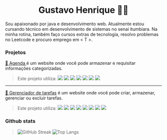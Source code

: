 <h1 align="center">Gustavo Henrique 👨‍🍳</h1>

Sou apaixonado por java e desenvolvimento web. Atualmente estou cursando técnico em desenvolvimento de sistemas no senai itumbiara. Na minha rotina, também faço cursos extras de tecnologia, resolvo problemas no Leetcode e procuro emprego em  < T >.

### Projetos
[📖 Agenda ](https://github.com/hgrgustavo/agenda) é um website onde você pode armazenar e requisitar informações categorizadas. 
>
>
> Este projeto utiliza:
> ![](https://skillicons.dev/icons?i=html)
![](https://skillicons.dev/icons?i=css)
![](https://skillicons.dev/icons?i=js)
![](https://skillicons.dev/icons?i=php)
![](https://skillicons.dev/icons?i=mysql)
![](https://skillicons.dev/icons?i=windows)
![](https://skillicons.dev/icons?i=vscode)

---

[📌 Gerenciador de tarefas](https://github.com/hgrgustavo/gerenciador-de-tarefas) é um website onde você pode criar, armazenar, gerenciar ou excluir tarefas.
>
> Este projeto utiliza:
> ![](https://skillicons.dev/icons?i=html)
![](https://skillicons.dev/icons?i=css)
![](https://skillicons.dev/icons?i=js)
![](https://skillicons.dev/icons?i=python)
![](https://skillicons.dev/icons?i=django)
![](https://skillicons.dev/icons?i=mysql)
![](https://skillicons.dev/icons?i=ubuntu)
![](https://skillicons.dev/icons?i=pycharm)

### Github stats
> ![GitHub Streak](https://github-readme-streak-stats.herokuapp.com?user=hgrgustavo&theme=javascript-dark&hide_border=true&border_radius=6&locale=pt_BR&short_numbers=true&card_width=400&card_height=200)
> ![Top Langs](https://github-readme-stats.vercel.app/api/top-langs/?username=hgrgustavo&layout=compact&theme=codeSTACKr)
